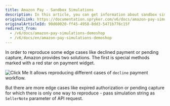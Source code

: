 ```yaml
---
title: Amazon Pay - Sandbox Simulations
description: In this article, you can get information about sandbox simulations for the Amazon Pay module in Spryker Legacy Demoshop.
originalLink: https://documentation.spryker.com/v6/docs/amazon-pay-simulations-demoshop
originalArticleId: 90d60020-ff45-4958-8dd3-5471b776c15f
redirect_from:
  - /v6/docs/amazon-pay-simulations-demoshop
  - /v6/docs/en/amazon-pay-simulations-demoshop
---
```


In order to reproduce some edge cases like declined payment or pending capture, Amazon provides two solutions. The first is special methods marked with a red star on payment widget.

![Click Me](https://spryker.s3.eu-central-1.amazonaws.com/docs/Technology+Partners/Payment+Partners/Amazon+Pay/amazon_payment_widget.png)
It allows reproducing different cases of `decline` payment workflow.

But there are more edge cases like expired authorization or pending capture for which there is only one way to reproduce - pass simulation string as `SellerNote` parameter of API request.
